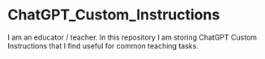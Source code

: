 # ChatGPT_Custom_Instructions
I am an educator / teacher. In this repository I am storing ChatGPT Custom Instructions that I find useful for common teaching tasks.
